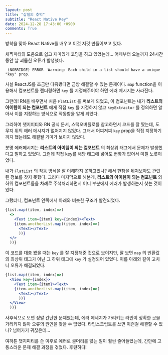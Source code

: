 ```yaml
---
layout: post
title: "삽질의 추억"
subtitle: "React Native Key"
date: 2024-12-28 17:43:00 +0900
comments: True
---
```


방학을 맞아 React Native를 배우고 이것 저것 만들어보고 있다.

채찍피티의 도움으로 쉽고 재미있게 코딩을 하고 있었는데... 어제부터 오늘까지 24시간 동안 날 괴롭힌 오류가 발생했다.

```
 (NOBRIDGE) ERROR  Warning: Each child in a list should have a unique "key" prop.
```

사실 ReactJS를 조금만 다뤄봤다면 금방 해결할 수 있는 문제이다. `map` function을 이용해서 컴포넌트를 렌더링하면 `key` 를 지정해주어야 하면 에러 메시지는 사라진다.

그런데! RN을 배우면서 처음 `FlatList` 를 써보게 되었고, 이 컴포넌트는 내가 **리스트의 아이템이 되는 컴포넌트** 에게 직접 `key` 를 지정하지 않고 `keyExtractor` 를 정의하면 알아서 이를 지정하는 방식으로 작동함을 알게 되었다.

그리하여 챗지피티와 RN 공식 문서, 스택오버플로를 참고하면서 코드를 잘 짰는데, 도무지 위의 에러 메시지가 없어지지 않았다. 그래서 어찌저찌 `key` prop을 직접 지정하기까지 했는데도 해결될 기미가 보이지 않았다.

분명 에러메시지는 **리스트의 아이템이 되는 컴포넌트** 의 최상위 태그에서 문제가 발생했다고 말하고 있었다. 그런데 직접 key를 해당 태그에 넣어도 변화가 없어서 미칠 노릇이었다.

내가 `FlatList` 의 작동 방식을 잘 이해하지 못하고있나? 해서 한참을 뒤져보아도 관련된 정보를 찾지 못했다. 그러다 마지막으로 해본게, **리스트의 아이템이 되는 컴포넌트** 의 하위 컴포넌트들을 차례로 주석처리하면서 어디 부분에서 에러가 발생하는지 찾는 것이었다.

그랬더니, 컴포넌트 안쪽에서 아래와 비슷한 구조가 발견되었다.

```jsx
{list.map((item, index)=>(
  <>
    <Text item={item} key={index}><Text>
    {item.anotherList.map((item, index)=>(
      <Text></Text>
      ))}
  </>
  ))}
```

이 코드를 대충 봤을 때는 `key` 를 잘 지정해준 것으로 보이지만, 잘 보면 `map` 의 반환값의 최상위 태그가 아닌 그 하위 태그에 `key` 가 설정되어 있었다. 이를 아래와 같이 고치니 오류가 해결되었다.

```jsx
{list.map((item, index)=>(
  <View key={index}>
    <Text item={item}><Text>
    {item.anotherList.map((item, index)=>(
      <Text></Text>
      ))}
  </View>
  ))}
```

사후적으로 보면 정말 간단한 문제였는데, 에러 메세지가 가리키는 라인이 정확한 곳을 가리키지 않아 오류의 원인을 찾을 수 없었다.
타입스크립트를 쓰면 이런걸 해결할 수 있나? 넘어가기 귀찮은데...

여하튼 챗지피티를 쓴 이후로 에러로 골머리를 앓는 일이 훨씬 줄어들었는데, 간만에 고통스러운 문제 해결 과정을 겪었다. 후련하다!
